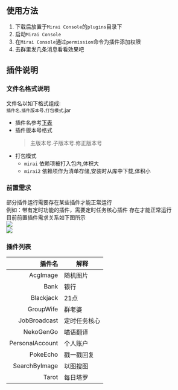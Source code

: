 ## 使用方法

1. 下载后放置于`Mirai Console`的`plugins`目录下
2. 启动`Mirai Console`
3. 在`Mirai Console`通过`permission`命令为插件添加权限
4. 去群里发几条消息看看效果吧

## 插件说明

### 文件名格式说明
文件名以如下格式组成:  
`插件名`.`插件版本号`.`打包模式`.jar
* 插件名参考[下表](#插件列表)
* 插件版本号格式
    > 主版本号.子版本号.修正版本号
* 打包模式
    * `mirai` 依赖项被打入包内,体积大
    * `mirai2` 依赖项作为清单存储,安装时从库中下载,体积小

### 前置需求
部分插件运行需要存在某些插件才能正常运行  
例如：带有定时功能的插件，需要定时任务核心插件 存在才能正常运行  
目前前置插件需求关系如下图所示  
[![](https://mermaid.ink/img/pako:eNptjsEKwjAQRH8l7Nn-QA6CRS_iQfSay5psbW2yW9LNQUr_3QgKHjwMDDMPZhbwEggs3DNOvTldHLfIo2marTnKrc2CweOsP_GZ8iyMcee9FH43Ef34qPpXwwYS5YRDqCOLY2McaE-JHNhqA3VYojpwvFa0TAGVDmFQyWA7jDNtAIvK9ckerOZCX2g_YP2cPtT6AvXcRXk)](https://mermaid-js.github.io/mermaid-live-editor/edit#pako:eNptjsEKwjAQRH8l7Nn-QA6CRS_iQfSay5psbW2yW9LNQUr_3QgKHjwMDDMPZhbwEggs3DNOvTldHLfIo2marTnKrc2CweOsP_GZ8iyMcee9FH43Ef34qPpXwwYS5YRDqCOLY2McaE-JHNhqA3VYojpwvFa0TAGVDmFQyWA7jDNtAIvK9ckerOZCX2g_YP2cPtT6AvXcRXk)  
[![](https://mermaid.ink/img/pako:eNqrVkrOT0lVslJKL0osyFDwCYrJKy5NgnCezt73ZF93TJ6jgq7uyzkNL5Y16uraKTjF5KXmpSjpKOWmFuUmZqYA9VbH5CkoxCiVZKTmpsYoWQGZKalpiaU5JTFKMXm1QKWlBSmJJamuKZkl-UVKVmmJOcWpOkqJpSX5wZV5yUpWJUWlqTBFLpmJQNtzoapqAb3vOpo)](https://mermaid-js.github.io/mermaid-live-editor/edit#pako:eNqrVkrOT0lVslJKL0osyFDwCYrJKy5NgnCezt73ZF93TJ6jgq7uyzkNL5Y16uraKTjF5KXmpSjpKOWmFuUmZqYA9VbH5CkoxCiVZKTmpsYoWQGZKalpiaU5JTFKMXm1QKWlBSmJJamuKZkl-UVKVmmJOcWpOkqJpSX5wZV5yUpWJUWlqTBFLpmJQNtzoapqAb3vOpo)

### 插件列表
插件名|解释
-:|-|
AcgImage|随机图片
Bank|银行
Blackjack|21点
GroupWife|群老婆
JobBroadcast|定时任务核心
NekoGenGo|喵语翻译
PersonalAccount|个人账户
PokeEcho|戳一戳回复
SearchByImage|以图搜图
Tarot|每日塔罗